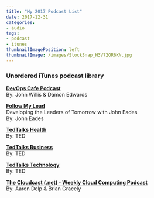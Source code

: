 ```yaml
---
title: "My 2017 Podcast List"
date: 2017-12-31
categories:
- audio
tags:
- podcast
- itunes
thumbnailImagePosition: left
thumbnailImage: /images/StockSnap_H3V72OR6KN.jpg
---
```


### Unordered iTunes podcast library

<b>[DevOps Cafe Podcast](https://itunes.apple.com/us/podcast/devops-cafe-podcast/id371931111)</b>
<br>
By: John Willis & Damon Edwards
<br>

<b>[Follow My Lead](https://itunes.apple.com/us/podcast/follow-my-lead-developing-leaders-tomorrow-john-eades/id1093687579)</b>
<br>
Developing the Leaders of Tomorrow with John Eades
<br>
By: John Eades
<br>

<b>[TedTalks Health](https://itunes.apple.com/us/podcast/tedtalks-health/id470623173)</b>
<br>
By: TED
<br>

<b>[TedTalks Business](https://itunes.apple.com/us/podcast/tedtalks-business/id470622782)</b>
<br>
By: TED
<br>

<b>[TedTalks Technology](https://itunes.apple.com/us/podcast/tedtalks-technology/id470624027)</b>
<br>
By: TED
<br>

<b>[The Cloudcast (.net) - Weekly Cloud Computing Podcast](https://itunes.apple.com/us/podcast/cloudcast-.net-weekly-cloud/id417826820)</b>
<br>
By: Aaron Delp & Brian Gracely
<br>
